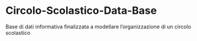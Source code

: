 # Circolo-Scolastico-Data-Base
Base di dati informativa finalizzata a modellare l’organizzazione di un circolo scolastico
